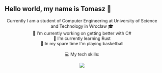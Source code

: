 ## Hello world, my name is Tomasz 👋
<div align="center">
  Currently I am a student of Computer Engineering at University of Science and Technology in Wrocław 🎓
  <br />🔭 I’m currently working on getting better with C#
  <br />🌱 I’m currently learning Rust
  <br />🏀 In my spare time I'm playing basketball
  <br />
  <br /> 💻 My tech skills:
</div>
<p align="center">
  <a href="https://skillicons.dev">
    <img src="https://skillicons.dev/icons?i=git,c,cpp,java,python,rust" />
  </a>
</p>
